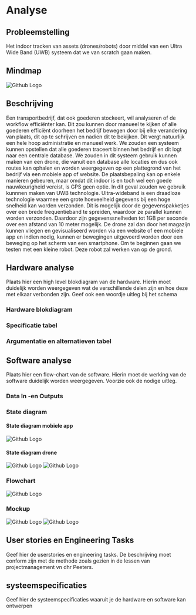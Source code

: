 # Analyse

## Probleemstelling

Het indoor tracken van assets (drones/robots) door middel van een Ultra Wide Band (UWB) systeem dat we van scratch gaan maken.

## Mindmap
![Github Logo](https://github.com/AP-Elektronica-ICT/jp19-luwb/blob/master/doc/img/Mindmap.PNG "Mindmap")

## Beschrijving

Een transportbedrijf, dat ook goederen stockeert, wil analyseren of de workflow efficiënter kan. Dit zou kunnen door manueel te kijken of alle goederen efficiënt doorheen het bedrijf bewegen door bij elke verandering van plaats, dit op te schrijven en nadien dit te bekijken. Dit vergt natuurlijk een hele hoop administratie en manueel werk. We zouden een systeem kunnen opstellen dat alle goederen traceert binnen het bedrijf en dit logt naar een centrale database. We zouden in dit systeem gebruik kunnen maken van een drone, die vanuit een database alle locaties en dus ook routes kan ophalen en worden weergegeven op een plattegrond van het bedrijf via een mobiele app of website. De plaatsbepaling kan op enkele manieren gebeuren, maar omdat dit indoor is en toch wel een goede nauwkeurigheid vereist, is GPS geen optie. In dit geval zouden we gebruik kunnnen maken van UWB technologie. Ultra-wideband is een draadloze technologie waarmee een grote hoeveelheid gegevens bij een hoge snelheid kan worden verzonden. Dit is mogelijk door de gegevenspakketjes over een brede frequentieband te spreiden, waardoor ze parallel kunnen worden verzonden. Daardoor zijn gegevenssnelheden tot 1GB per seconde over een afstand van 10 meter mogelijk. De drone zal dan door het magazijn kunnen vliegen en gevisualiseerd worden via een website of een mobiele app en indien nodig, kunnen er bewegingen uitgevoerd worden door een beweging op het scherm van een smartphone. Om te beginnen gaan we testen met een kleine robot. Deze robot zal werken van op de grond.

## Hardware analyse

Plaats hier een high level blokdiagram van de hardware. Hierin moet duidelijk worden weergegeven wat de verschillende delen zijn en hoe deze met elkaar verbonden zijn. Geef ook een woordje uitleg bij het schema

### Hardware blokdiagram


### Specificatie tabel


### Argumentatie en alternatieven tabel

## Software analyse

Plaats hier een flow-chart van de software. Hierin moet de werking van de software duidelijk worden weergegeven. Voorzie ook de nodige uitleg.

### Data In -en Outputs


### State diagram

#### State diagram mobiele app

![Github Logo](https://github.com/AP-Elektronica-ICT/jp19-luwb/blob/master/doc/img/state_diagram_app.png "State Diagram App")
#### State diagram drone

![Github Logo](https://github.com/AP-Elektronica-ICT/jp19-luwb/blob/master/doc/img/StateDiagramUWB.PNG "State Diagram Drone")
![Github Logo](https://github.com/AP-Elektronica-ICT/jp19-luwb/blob/master/doc/img/state_diagram_localisation.png "State Diagram Localisation")
### Flowchart
![Github Logo](https://github.com/AP-Elektronica-ICT/jp19-luwb/blob/master/doc/img/Software%20Flowchart.PNG "Software Flowchart")

### Mockup
![Github Logo](https://github.com/AP-Elektronica-ICT/jp19-luwb/blob/master/doc/img/Mockup_Controls.png "Mockup Controls")
![Github Logo](https://github.com/AP-Elektronica-ICT/jp19-luwb/blob/master/doc/img/Mockup_Map.png "Mockup Map")

## User stories en Engineering Tasks

Geef hier de userstories en engineering tasks. De beschrijving moet conform zijn met de methode zoals gezien in de lessen  van projectmanagement vn dhr Peeters.

## systeemspecificaties

Geef hier de systeemspecificaties waaruit je de hardware en software kan ontwerpen
